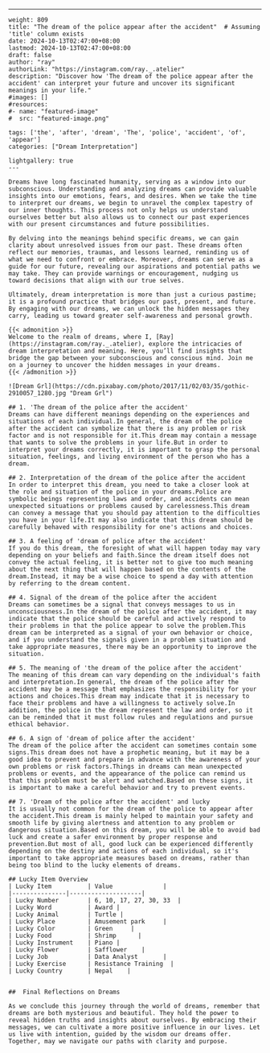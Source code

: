 ---
    weight: 809
    title: "The dream of the police appear after the accident"  # Assuming 'title' column exists
    date: 2024-10-13T02:47:00+08:00
    lastmod: 2024-10-13T02:47:00+08:00
    draft: false
    author: "ray"
    authorLink: "https://instagram.com/ray._.atelier"
    description: "Discover how 'The dream of the police appear after the accident' can interpret your future and uncover its significant meanings in your life."
    #images: []
    #resources:
    #- name: "featured-image"
    #  src: "featured-image.png"
    
    tags: ['the', 'after', 'dream', 'The', 'police', 'accident', 'of', 'appear']
    categories: ["Dream Interpretation"]
    
    lightgallery: true
    ---
    
    Dreams have long fascinated humanity, serving as a window into our subconscious. Understanding and analyzing dreams can provide valuable insights into our emotions, fears, and desires. When we take the time to interpret our dreams, we begin to unravel the complex tapestry of our inner thoughts. This process not only helps us understand ourselves better but also allows us to connect our past experiences with our present circumstances and future possibilities.
    
    By delving into the meanings behind specific dreams, we can gain clarity about unresolved issues from our past. These dreams often reflect our memories, traumas, and lessons learned, reminding us of what we need to confront or embrace. Moreover, dreams can serve as a guide for our future, revealing our aspirations and potential paths we may take. They can provide warnings or encouragement, nudging us toward decisions that align with our true selves.
    
    Ultimately, dream interpretation is more than just a curious pastime; it is a profound practice that bridges our past, present, and future. By engaging with our dreams, we can unlock the hidden messages they carry, leading us toward greater self-awareness and personal growth.
    
    {{< admonition >}}
    Welcome to the realm of dreams, where I, [Ray](https://instagram.com/ray._.atelier), explore the intricacies of dream interpretation and meaning. Here, you’ll find insights that bridge the gap between your subconscious and conscious mind. Join me on a journey to uncover the hidden messages in your dreams.
    {{< /admonition >}}
    
    ![Dream Grl](https://cdn.pixabay.com/photo/2017/11/02/03/35/gothic-2910057_1280.jpg "Dream Grl")
    
    ## 1. 'The dream of the police after the accident'
    Dreams can have different meanings depending on the experiences and situations of each individual.In general, the dream of the police after the accident can symbolize that there is any problem or risk factor and is not responsible for it.This dream may contain a message that wants to solve the problems in your life.But in order to interpret your dreams correctly, it is important to grasp the personal situation, feelings, and living environment of the person who has a dream.
    
    ## 2. Interpretation of the dream of the police after the accident
    In order to interpret this dream, you need to take a closer look at the role and situation of the police in your dreams.Police are symbolic beings representing laws and order, and accidents can mean unexpected situations or problems caused by carelessness.This dream can convey a message that you should pay attention to the difficulties you have in your life.It may also indicate that this dream should be carefully behaved with responsibility for one's actions and choices.
    
    ## 3. A feeling of 'dream of police after the accident'
    If you do this dream, the foresight of what will happen today may vary depending on your beliefs and faith.Since the dream itself does not convey the actual feeling, it is better not to give too much meaning about the next thing that will happen based on the contents of the dream.Instead, it may be a wise choice to spend a day with attention by referring to the dream content.
    
    ## 4. Signal of the dream of the police after the accident
    Dreams can sometimes be a signal that conveys messages to us in unconsciousness.In the dream of the police after the accident, it may indicate that the police should be careful and actively respond to their problems in that the police appear to solve the problem.This dream can be interpreted as a signal of your own behavior or choice, and if you understand the signals given in a problem situation and take appropriate measures, there may be an opportunity to improve the situation.
    
    ## 5. The meaning of 'the dream of the police after the accident'
    The meaning of this dream can vary depending on the individual's faith and interpretation.In general, the dream of the police after the accident may be a message that emphasizes the responsibility for your actions and choices.This dream may indicate that it is necessary to face their problems and have a willingness to actively solve.In addition, the police in the dream represent the law and order, so it can be reminded that it must follow rules and regulations and pursue ethical behavior.
    
    ## 6. A sign of 'dream of police after the accident'
    The dream of the police after the accident can sometimes contain some signs.This dream does not have a prophetic meaning, but it may be a good idea to prevent and prepare in advance with the awareness of your own problems or risk factors.Things in dreams can mean unexpected problems or events, and the appearance of the police can remind us that this problem must be alert and watched.Based on these signs, it is important to make a careful behavior and try to prevent events.
    
    ## 7. 'Dream of the police after the accident' and lucky
    It is usually not common for the dream of the police to appear after the accident.This dream is mainly helped to maintain your safety and smooth life by giving alertness and attention to any problem or dangerous situation.Based on this dream, you will be able to avoid bad luck and create a safer environment by proper response and prevention.But most of all, good luck can be experienced differently depending on the destiny and actions of each individual, so it's important to take appropriate measures based on dreams, rather than being too blind to the lucky elements of dreams.
    
    ## Lucky Item Overview
    | Lucky Item          | Value              |
    |---------------|--------------------|
    | Lucky Number        | 6, 10, 17, 27, 30, 33  |
    | Lucky Word          | Award |
    | Lucky Animal        | Turtle |
    | Lucky Place         | Amusement park     |
    | Lucky Color         | Green     |
    | Lucky Food          | Shrimp      |
    | Lucky Instrument    | Piano |
    | Lucky Flower        | Safflower    |
    | Lucky Job           | Data Analyst       |
    | Lucky Exercise      | Resistance Training  |
    | Lucky Country       | Nepal    |
    
    
    ##  Final Reflections on Dreams
    
    As we conclude this journey through the world of dreams, remember that dreams are both mysterious and beautiful. They hold the power to reveal hidden truths and insights about ourselves. By embracing their messages, we can cultivate a more positive influence in our lives. Let us live with intention, guided by the wisdom our dreams offer. Together, may we navigate our paths with clarity and purpose.
    